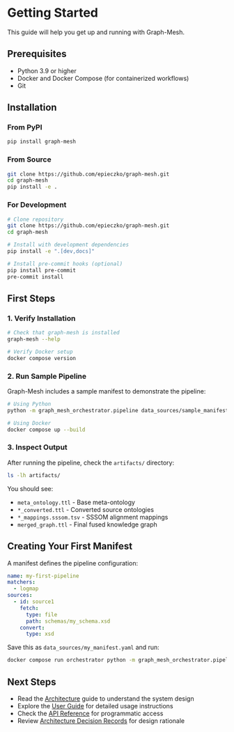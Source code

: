 # Getting Started

This guide will help you get up and running with Graph-Mesh.

## Prerequisites

- Python 3.9 or higher
- Docker and Docker Compose (for containerized workflows)
- Git

## Installation

### From PyPI

```bash
pip install graph-mesh
```

### From Source

```bash
git clone https://github.com/epieczko/graph-mesh.git
cd graph-mesh
pip install -e .
```

### For Development

```bash
# Clone repository
git clone https://github.com/epieczko/graph-mesh.git
cd graph-mesh

# Install with development dependencies
pip install -e ".[dev,docs]"

# Install pre-commit hooks (optional)
pip install pre-commit
pre-commit install
```

## First Steps

### 1. Verify Installation

```bash
# Check that graph-mesh is installed
graph-mesh --help

# Verify Docker setup
docker compose version
```

### 2. Run Sample Pipeline

Graph-Mesh includes a sample manifest to demonstrate the pipeline:

```bash
# Using Python
python -m graph_mesh_orchestrator.pipeline data_sources/sample_manifest.yaml

# Using Docker
docker compose up --build
```

### 3. Inspect Output

After running the pipeline, check the `artifacts/` directory:

```bash
ls -lh artifacts/
```

You should see:
- `meta_ontology.ttl` - Base meta-ontology
- `*_converted.ttl` - Converted source ontologies
- `*_mappings.sssom.tsv` - SSSOM alignment mappings
- `merged_graph.ttl` - Final fused knowledge graph

## Creating Your First Manifest

A manifest defines the pipeline configuration:

```yaml
name: my-first-pipeline
matchers:
  - logmap
sources:
  - id: source1
    fetch:
      type: file
      path: schemas/my_schema.xsd
    convert:
      type: xsd
```

Save this as `data_sources/my_manifest.yaml` and run:

```bash
docker compose run orchestrator python -m graph_mesh_orchestrator.pipeline /data_sources/my_manifest.yaml
```

## Next Steps

- Read the [Architecture](architecture.md) guide to understand the system design
- Explore the [User Guide](user_guide.md) for detailed usage instructions
- Check the [API Reference](api_reference.rst) for programmatic access
- Review [Architecture Decision Records](adr/index.md) for design rationale
